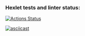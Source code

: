 ### Hexlet tests and linter status:
[![Actions Status](https://github.com/greenkerokero/python-project-50/actions/workflows/hexlet-check.yml/badge.svg)](https://github.com/greenkerokero/python-project-50/actions)


[![asciicast](https://asciinema.org/a/4MgcaEMuZTbQhmOtz15IIjmHD.svg)](https://asciinema.org/a/4MgcaEMuZTbQhmOtz15IIjmHD)
